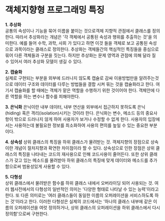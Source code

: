 # 객체지향형 프로그래밍 특징


**1. 추상화**  
공통의 속성이나 기능을 묶어 이름을 붙이는 것으로객체 지향적 관점에서 클래스를 정의한다.  따라서 추상화라는 개념은 '각 객체에서 공통된 속성과 행위를 추출하는 것'을 의미한다. 예를 들어 수학, 과학, 사회 가 있다고 하면  이것 들을 객체로 보고 공통된 속성으로 과목이라는 클래스로 정의한다. 추상화는 객체들간의 핵심적인 특징들을 중심으로 묶어 다른 객체들과 구분을 짓는다. 하지만 추상화는 문제 영역과 관점에 의해 달라 질 수 있어서 여러 추상화 모델이 생길 수 있다.

**2. 캡슐화**  
실제로 구현되는 부분을 외부에 드러나지 않도록 캡슐로 감싸 이용방법만을 알려주는것으로 데이터 구조와 데이터를 다루는 방법들을 결합 시켜 묶는 것을 캡슐화라고 한다. 여기서 캡슐화를 할 때에는 객체가 맡은 역할을 수행하기 위한 것이어야 한다. 객체안에 다른 역할을 하는 변수나 함수를 피해야한다.

**3. 은닉화**
은닉이란 내부 데이터, 내부 연산을 외부에서 접근하지 못하도록 은닉(hiding) 혹은 격리(isolation)시키는 것이라 한다. 은닉화는 변수, 메소드 등의 중요사항이 밖으로 드러나지 않게 하여 사용자가 보거나 수정할 수 없게 한다. 사용자의 입장에서는 사용하는데 불필요한 정보를 최소화하여 사용의 편의를 높일 수 있는 중요한 부분이다.

**4. 상속성**
상위 클래스의 특징을 하위 클래스가 물려받는 것. 객체지향의 장점으로 상속이란 개념이 절차지향과 확연한 차이점이라 할 수 있다. 상속성으로 인한 장점은 상위 클래스의 특징을 나타내는 코드의 재사용으로 인해 코드사용이 줄어든다. 또한 상위 클래스가 갖고 있는 메소드를 물려받아 하위 클래스의 특징에 맞게 데이터와 메소드를 추가함으로써 범용성있게 사용할 수 있다.

**5. 다형성**  
상위 클래스에서 물려받은 함수를 하위 클래스 내에서 오버라이딩 되어 사용되는 것. 여러 웹사전에서의 다형성의 일반적인 의미는 '다양한 형태로 나타날 수 있는 능력'이라고 한다. 또 다른 의미로는    '여러 클래스들이 동일한 이름의 오퍼레이션을 서비스하도록 하는 것'이라고 한다. 이러한 다형성은 실제의 코드에서는 '하나의 클래스 내부에 같은 이름의 오퍼레이션을 여럿 정의하거나, 상위 클래스의 오퍼레이션을 하위 클래스에서 다시 정의함'으로써 구현한다.




